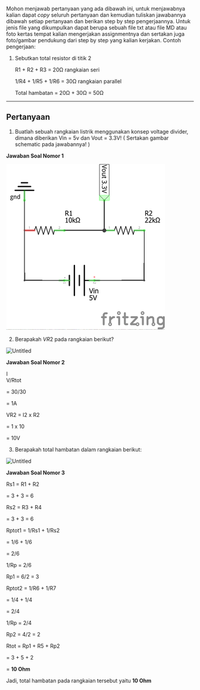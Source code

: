Mohon menjawab pertanyaan yang ada dibawah ini, untuk menjawabnya kalian dapat *copy* seluruh pertanyaan dan kemudian tuliskan jawabannya dibawah setiap pertanyaan dan berikan step by step pengerjaannya. Untuk jenis file yang dikumpulkan dapat berupa sebuah file txt atau file MD atau foto kertas tempat kalian mengerjakan assignmentnya dan sertakan juga foto/gambar pendukung dari step by step yang kalian kerjakan. Contoh pengerjaan:

1. Sebutkan total resistor di titik 2
    
    R1 + R2 + R3 = 20Ω rangkaian seri
    
    1/R4 + 1/R5 + 1/R6 = 30Ω rangkaian parallel
    
    Total hambatan = 20Ω + 30Ω = 50Ω
    

---

## Pertanyaan

1. Buatlah sebuah rangkaian listrik menggunakan konsep voltage divider, dimana diberikan Vin = 5v dan Vout = 3.3V! ( Sertakan gambar schematic pada jawabannya! )

**Jawaban Soal Nomor 1**

![Schematic](voltage_divider.png)

2. Berapakah $VR2$ pada rangkaian berikut?

![Untitled](https://skilvul-prod-01.s3.ap-southeast-1.amazonaws.com/lesson/iot/IoT+Assignments+Assets/IoT+Hardware/voltage_divider.png)

**Jawaban Soal Nomor 2**

I   
V/Rtot
    
= 30/30

= 1A

VR2 = I2 x R2

= 1 x 10
    
= 10V

3. Berapakah total hambatan dalam rangkaian berikut:

![Untitled](https://skilvul-prod-01.s3.ap-southeast-1.amazonaws.com/lesson/iot/IoT+Assignments+Assets/IoT+Hardware/r_total.png)

**Jawaban Soal Nomor 3**

Rs1 = R1 + R2

= 3 + 3 = 6

Rs2 = R3 + R4

= 3 + 3 = 6

Rptot1 = 1/Rs1 + 1/Rs2 

= 1/6 + 1/6

= 2/6

1/Rp = 2/6

Rp1 = 6/2 = 3

Rptot2 = 1/R6 + 1/R7

= 1/4 + 1/4

= 2/4

1/Rp = 2/4

Rp2 = 4/2 = 2

Rtot = Rp1 + R5 + Rp2

= 3 + 5 + 2

= **10 Ohm**

Jadi, total hambatan pada rangkaian tersebut yaitu **10 Ohm**